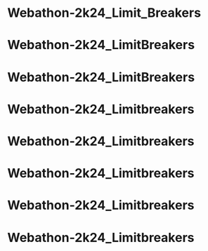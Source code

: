 # Webathon-2k24_Limit_Breakers
# Webathon-2k24_LimitBreakers
# Webathon-2k24_LimitBreakers
# Webathon-2k24_Limitbreakers
# Webathon-2k24_Limitbreakers
# Webathon-2k24_Limitbreakers
# Webathon-2k24_Limitbreakers
# Webathon-2k24_Limitbreakers
